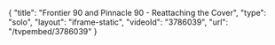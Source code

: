 {
    "title": "Frontier 90 and Pinnacle 90 - Reattaching the Cover",
    "type": "solo",
    "layout": "iframe-static",
    "videoId": "3786039",
    "url": "\/tvpembed\/3786039"
}